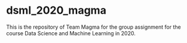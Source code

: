 # dsml_2020_magma
This is the repository of Team Magma for the group assignment for the course Data Science and Machine Learning in 2020.
